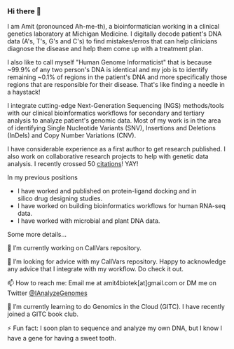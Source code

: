 ### Hi there 👋

 I am Amit (pronounced Ah-me-th), a bioinformatician working in a clinical genetics laboratory at Michigan Medicine. I digitally decode patient's DNA data (A's, T's, G's and C's) to find mistakes/erros that can help clinicians diagnose the disease and help them come up with a treatment plan.  

 I also like to call myself "Human Genome Informaticist" that is because ~99.9% of any two person's DNA is identical and my job is to identify remaining ~0.1% of regions in the patient's DNA and more specifically those regions that are responsible for their disease. That's like finding a needle in a haystack!  

 I integrate cutting-edge Next-Generation Sequencing (NGS) methods/tools with our clinical bioinformatics workflows for secondary and tertiary analysis to analyze patient's genomic data. Most of my work is in the area of identifying Single Nucleotide Variants (SNV), Insertions and Deletions (InDels) and Copy Number Variations (CNV). 

 I have considerable experience as a first author to get research published. I also work on collaborative research projects to help with genetic data analysis. I recently crossed 50 [citations](https://scholar.google.com/citations?user=3gs-sk8AAAAJ&hl=en)! YAY!

In my previous positions 
 - I have worked and published on protein-ligand docking and in silico drug designing studies.
 - I have worked on building bioinformatics workflows for human RNA-seq data.
 - I have worked with microbial and plant DNA data.
 
Some more details...

🔭 I’m currently working on CallVars repository.

🤔 I’m looking for advice with my CallVars repository. Happy to acknowledge any advice that I integrate with my workflow. Do check it out. 

📫 How to reach me: Email me at amit4biotek[at]gmail.com or DM me on Twitter [@IAnalyzeGenomes](https://twitter.com/IAnalyzeGenomes)

🌱 I’m currently learning to do Genomics in the Cloud (GITC). I have recently joined a GITC book club. 

⚡ Fun fact: I soon plan to sequence and analyze my own DNA, but I know I have a gene for having a sweet tooth.


